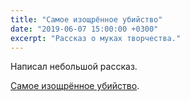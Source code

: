 ```yaml
---
title: "Самое изощрённое убийство"
date: "2019-06-07 15:00:00 +0300"
excerpt: "Рассказ о муках творчества."
---
```


Написал небольшой рассказ.

[Самое изощрённое убийство](/belles-lettres/most-sophisticated-murder/).